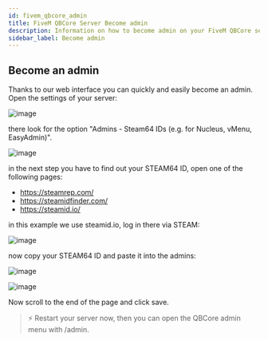 ```yaml
---
id: fivem_qbcore_admin
title: FiveM QBCore Server Become admin
description: Information on how to become admin on your FiveM QBCore server. - ZAP-Hosting.com documentation
sidebar_label: Become admin
---
```


## Become an admin

Thanks to our web interface you can quickly and easily become an admin.
Open the settings of your server:

![image](https://user-images.githubusercontent.com/26007280/189679784-52130f93-0f2e-4636-bf79-d88366b0aab0.png)

there look for the option "Admins - Steam64 IDs (e.g. for Nucleus, vMenu, EasyAdmin)".

![image](https://user-images.githubusercontent.com/26007280/189679814-01170637-e336-41a9-b0b4-9ba07b2c3c0b.png)

in the next step you have to find out your STEAM64 ID, open one of the following pages:

- https://steamrep.com/
- https://steamidfinder.com/
- https://steamid.io/

in this example we use steamid.io, log in there via STEAM:

![image](https://user-images.githubusercontent.com/26007280/189679850-b752d8d8-2505-461c-82e0-9f94f688fd40.png)

now copy your STEAM64 ID and paste it into the admins:

![image](https://user-images.githubusercontent.com/26007280/189679879-287d56e6-346b-41c2-ad23-8057b91b03da.png)

![image](https://user-images.githubusercontent.com/26007280/189679913-b79595c0-68ec-4df7-878e-08ab378437d1.png)

Now scroll to the end of the page and click save.

> ⚡ Restart your server now, then you can open the QBCore admin menu with /admin.
